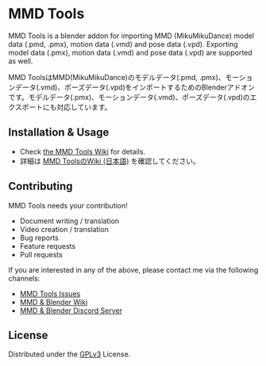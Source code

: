 # MMD Tools
MMD Tools is a blender addon for importing MMD (MikuMikuDance) model data (.pmd, .pmx), motion data (.vmd) and pose data (.vpd). Exporting model data (.pmx), motion data (.vmd) and pose data (.vpd) are supported as well.

MMD ToolsはMMD(MikuMikuDance)のモデルデータ(.pmd, .pmx)、モーションデータ(.vmd)、ポーズデータ(.vpd)をインポートするためのBlenderアドオンです。モデルデータ(.pmx)、モーションデータ(.vmd)、ポーズデータ(.vpd)のエクスポートにも対応しています。

## Installation & Usage
- Check [the MMD Tools Wiki](https://mmd-blender.fandom.com/wiki/MMD_Tools) for details.
- 詳細は [MMD ToolsのWiki (日本語)](https://mmd-blender.fandom.com/ja/wiki/MMD_Tools) を確認してください。

## Contributing
MMD Tools needs your contribution!

- Document writing / translation
- Video creation / translation
- Bug reports
- Feature requests
- Pull requests

If you are interested in any of the above, please contact me via the following channels:
- [MMD Tools Issues](https://github.com/UuuNyaa/blender_mmd_tools/issues)
- [MMD & Blender Wiki](https://mmd-blender.fandom.com/wiki)
- [MMD & Blender Discord Server](https://discord.gg/zRgUkuaPWw)

## License
Distributed under the [GPLv3](LICENSE) License.
